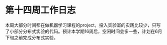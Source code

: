 # 第十四周工作日志

本周大部分时间都在做机器学习课程的project，投入实验室的实践比较少，只写了小部分分布式实验的代码。预计本学期16周后，空闲时间会多一些，计划在6月下旬之前完成分布式实验。
